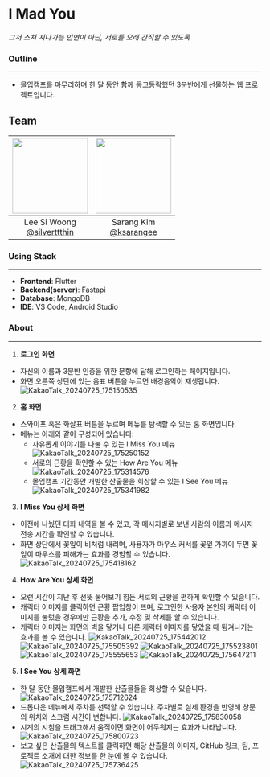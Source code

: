 # I Mad You
_그저 스쳐 지나가는 인연이 아닌, 서로를 오래 간직할 수 있도록_

### Outline
---
- 몰입캠프를 마무리하며 한 달 동안 함께 동고동락했던 3분반에게 선물하는 웹 프로젝트입니다.

## Team
|<img src="https://avatars.githubusercontent.com/u/83443857?v=4" width="150" height="150"/>|<img src="https://avatars.githubusercontent.com/u/155128117?v=4" width="150" height="150"/>|
|:-:|:-:|
|Lee Si Woong<br/>[@silverttthin](https://github.com/silverttthin)|Sarang Kim<br/>[@ksarangee](https://github.com/ksarangee)|

### Using Stack
----------
- **Frontend**: Flutter
- **Backend(server)**: Fastapi
- **Database**: MongoDB
- **IDE**: VS Code, Android Studio

### About
----------
1. **로그인 화면**
- 자신의 이름과 3분반 인증을 위한 문항에 답해 로그인하는 페이지입니다.
- 화면 오른쪽 상단에 있는 음표 버튼을 누르면 배경음악이 재생됩니다.
![KakaoTalk_20240725_175150535](https://github.com/user-attachments/assets/f51ffa1c-9341-4cbc-a0e9-05d81ae83c17)

2. **홈 화면**
- 스와이프 혹은 화살표 버튼을 누르며 메뉴를 탐색할 수 있는 홈 화면입니다.
- 메뉴는 아래와 같이 구성되어 있습니다:
  - 자유롭게 이야기를 나눌 수 있는 I Miss You 메뉴
    ![KakaoTalk_20240725_175250152](https://github.com/user-attachments/assets/7ccdb506-f463-4103-9479-c1d4d25efe95)
  - 서로의 근황을 확인할 수 있는 How Are You 메뉴
    ![KakaoTalk_20240725_175314576](https://github.com/user-attachments/assets/5668c214-bac8-4567-8b8c-5874486e247f)
  - 몰입캠프 기간동안 개발한 산출물을 회상할 수 있는 I See You 메뉴
    ![KakaoTalk_20240725_175341982](https://github.com/user-attachments/assets/b16527c8-a10e-4d84-8e1b-1f8cc57c7c0a)

3. **I Miss You 상세 화면**
- 이전에 나눴던 대화 내역을 볼 수 있고, 각 메시지별로 보낸 사람의 이름과 메시지 전송 시간을 확인할 수 있습니다.
- 화면 상단에서 꽃잎이 비처럼 내리며, 사용자가 마우스 커서를 꽃잎 가까이 두면 꽃잎이 마우스를 피해가는 효과를 경험할 수 있습니다. 
![KakaoTalk_20240725_175418162](https://github.com/user-attachments/assets/e628b39f-d57d-434c-9b03-52827a13956e)

4. **How Are You 상세 화면**
- 오랜 시간이 지난 후 선뜻 물어보기 힘든 서로의 근황을 편하게 확인할 수 있습니다.
- 캐릭터 이미지를 클릭하면 근황 팝업창이 뜨며, 로그인한 사용자 본인의 캐릭터 이미지를 눌렀을 경우에만 근황을 추가, 수정 및 삭제를 할 수 있습니다.
- 캐릭터 이미지는 화면의 벽을 닿거나 다른 캐릭터 이미지를 닿았을 때 튕겨나가는 효과를 볼 수 있습니다.
![KakaoTalk_20240725_175442012](https://github.com/user-attachments/assets/1bb227b1-c629-483c-8527-0d8ff0870d45)
![KakaoTalk_20240725_175505392](https://github.com/user-attachments/assets/c0bff0bc-7bfa-4e00-be76-ba98e3879d53)
![KakaoTalk_20240725_175523801](https://github.com/user-attachments/assets/0292f8d2-b58a-452e-992c-ff74caa9e40d)
![KakaoTalk_20240725_175555653](https://github.com/user-attachments/assets/b2e3483e-4aab-4d5d-854d-d6b43f6d9c8f)
![KakaoTalk_20240725_175647211](https://github.com/user-attachments/assets/216e85c5-2128-4e61-830a-571be6820494)

5. **I See You 상세 화면**
- 한 달 동안 몰입캠프에서 개발한 산출물들을 회상할 수 있습니다.
![KakaoTalk_20240725_175712624](https://github.com/user-attachments/assets/362a39f5-6a9d-4855-a647-2c2d50430a50)
- 드롭다운 메뉴에서 주차를 선택할 수 있습니다. 주차별로 실제 환경을 반영해 창문의 위치와 스크럼 시간이 변합니다.
![KakaoTalk_20240725_175830058](https://github.com/user-attachments/assets/c289383e-8cf0-48ca-b5f8-276e0b0a1d28)
- 시계의 시침을 드래그해서 움직이면 화면이 어두워지는 효과가 나타납니다.
![KakaoTalk_20240725_175800723](https://github.com/user-attachments/assets/15c745e6-469f-49d2-b14c-17c9b01d259b)
- 보고 싶은 산출물의 텍스트를 클릭하면 해당 산출물의 이미지, GitHub 링크, 팀, 프로젝트 소개에 대한 정보를 한 눈에 볼 수 있습니다. 
![KakaoTalk_20240725_175736425](https://github.com/user-attachments/assets/68963f80-5570-4e61-9df5-32bf9b10e100)

